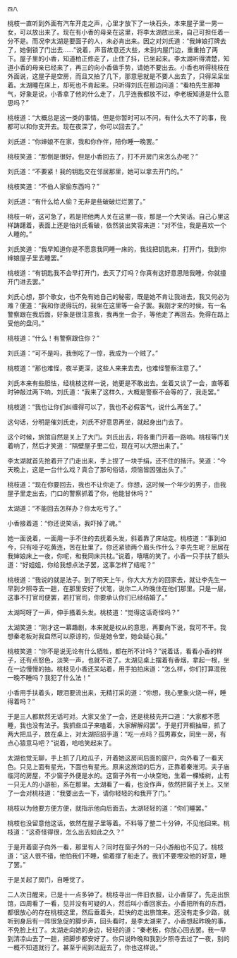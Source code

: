     四八 

   桃枝一直听到外面有汽车开走之声，心里才放下了一块石头，本来屋子里一男一女，可以放出来了。现在有小香的母亲在这里，将李太湖放出来，自己可担任着一分不是。而况李太湖是要面子的人，未必肯出来。因之对刘氏道：“我婶娘打牌去了，她倒锁了门出去……”说着，声音故意还大些，未到内屋门边，重重拍了两下。屋子里的小香，知道柏正修走了，止住了抖，已坐起来。李太湖听得清楚，知道小香的母亲已经来了，再三的向小香做手势，请她不要出去。小香也听得桃枝在外面说，这屋子是空房，而且又拍了几下，那意思就是不要人出去了，只得呆呆坐着。太湖睡在床上，却死也不肯起来。只听得刘氏在那边问道：“看柏先生那神气，好象是说，小香拿了他的什么走了，几乎连我都放不过，李老板知道是什么意思吗？”

   桃枝道：“大概总是这一类的事情。但是你暂时可以不问，有什么大不了的事，我都可以和你支开去。现在夜深了，你可以回去了。”

   刘氏道：“你婶娘不在家，我和你作伴，陪你睡一晚罢。”

   桃枝笑道：“那倒是很好。但是小香回去了，打不开房门来怎么办呢？”

   刘氏道：“不要紧！我的钥匙交在邻居那里，她可以拿去开门的。”

   桃枝笑道：“不伯人家偷东西吗？”

   刘氏道：“有什么给人偷？无非是些破破烂烂罢了。”

   桃枝一听，这可急了，若是把他两人关在这里一夜，那是一个大笑话。自己心里这样踌躇着，表面上还是怕刘氏看破，依然装出笑容来道：“对不住，我是喜欢一个人睡的。”

   刘氏笑道：“我早知道你是不愿意我同睡一床的，我找把钥匙来，打开门，我到你婶娘屋子里去睡罢。”

   桃枝道：“有钥匙我不会早打开门，去灭了灯吗？你真有这好意思陪我睡，你就撞开门进去罢。”

   刘氏心想，那个歌女，也不免有她自己的秘密，既是她不肯让我进去，我又何必为难？便道：“我和你说得玩的，我坐在这里等一会子罢。我刚才来的时侯，有一名警察跟在我后面，好象是很注意我，我再坐一会子，等他走了再回去。免得在路上受他的盘问。”

   桃枝道：“什么！有警察跟住你？”

   刘氏道：“可不是吗，我倒吃了一惊，我成为一个贼了。”

   桃枝道：“那也难怪，夜半更深，这些人来来去去，也难怪警察注意了。”

   刘氏本来有些胆怯，经桃枝这样一说，她更是不敢出去。坐着又谈了一会，直等着时钟敲过两下响，刘氏道：“我来了这样久，大概是警察不会等的了，我走罢。”

   桃枝道：“我也让你们纠缠得可以了，我也不必假客气，说什么再坐了。”

   这句话，分明是催刘氏走，刘氏不好意思再坐，就起身出门去了。

   这个时候，旅馆自然是关上了大门。刘氏出去，将各重门开着一路响。桃枝等门关着响了，然后才笑道：“隔壁屋子里二位，现在可以大胆出来了。”

   李太湖就首先抢着开了门走出来，手上捏了一块手绢，还不住的揩汗。笑道：“今天晚上，这是一台什么戏？真合了那句俗话，烦恼皆因强出头了。”

   桃枝道：“现在你要回去，我也不让你走了。你想，这时候一个年少的男子，由我屋子里走出去，门口的警察抓着了你，他能甘休吗？”

   太湖道：“不能回去怎样办？你太吃亏了。”

   小香接着道：“你还说笑话，我吓掉了魂。”

   她一面说着，一面用一手不住的去抚着头发，斜着靠了床站定。桃枝道：“事到如今，只有哑子吃黄连，苦在肚里了。你还紧锁两个眉头作什么？李先生呢？屈居在我婶娘床上一夜，你呢，和我同床共枕。”说着，嘻嘻的笑了。小香一只手扶了额头道：“好姐姐，你给我想点法子罢，这事怎样了结呢？”

   桃枝道：“我说的就是法子。到了明天上午，你大大方方的回家去，就让李先生一早到夕照寺去一趟，在那里安好了伏笔，说你二人昨晚住在他们那里。只是一层，这事不打官司便罢，若打官司，你要承认你们已经结婚了。”

   太湖呵呀了一声，伸手搔着头发。桃枝道：“觉得这话奇怪吗？”

   太湖笑道：“刚才这一幕趣剧，本来就是权从的意思，再要向下说，我可不干。我想秦老板对我自然可以原谅的，但是她令堂，她会疑心我。”

   桃枝笑道：“你不是说无论有什么牺牲，都在所不计吗？”说着话，看看小香的样子，还有点怒色，淡笑一声，也就不说了。太湖见桌上摆着有香烟，拿起一根，坐在一边慢慢的抽。桃枝见小香还呆站着，用手拍拍床道：“怎么样，你们打算混我一晚不睡吗？我犯了什么法！”

   小香用手扶着头，眼泪要流出来，无精打采的道：“你想，我心里象火烧一样，睡得着吗？”

   于是三人都默然无话可对。大家又坐了一会，还是桃枝先开口道：“大家都不愿睡，我也没有法子。我抓些瓜子来嗑着，大家解解闷罢”。于是打开橱抽屉，抓了两大把瓜子，放在桌上，对太湖招招手道：“吃一点吗？孤男寡女，同坐一房，有点心猿意马吧？”说着，哈哈笑起来了。

   太湖也觉无聊，手上抓了几粒瓜子，开着她这房间后面的窗户，向外看了一看天色。只见上面有星光，下面也有星光。原来这旅馆的后方，正靠着秦淮河。夫子庙临河的房屋，不少窗子外便是水的。这窗子外有一小块空地，生着一棵矮树，止有一只无人的小游船，系在那里。太湖看了一看，也没作声，依然把窗子关上。又坐了一会对桃枝道：“我要出去一下，请你轻轻的和我开了门。”

   桃枝以为他要方便方便，就指示他向后面去。太湖轻轻的道：“你们睡罢。”

   桃枝也没留意他这话，依然在屋子里等着。不料等了整二十分钟，不见他回来。桃枝道：“这奇怪得很，怎么出去如此之久？”

   于是开着窗子向外一看，那里有人？同时在窗子外的一只小游船也不见了。桃枝道：“这人很不错，他怕我们不睡，偷着撑了船走了。我们不要埋没他的好意，睡了罢。”

   于是关起了房门，自睡觉了。

   二人次日醒来，已是十一点多钟了。桃枝寻出一件旧衣服，让小香穿了。先走出旅馆，四周看了一看，见并没有可疑的人，然后叫小香回家去。小香把所有的东西，都很放心的存在桃枝这里，然后垂着头，赶快的走出旅馆来。还没有走多少路，就听到身后有一阵很急促的脚步声，回头看时，是李太湖来了。小香想起昨晚的事，不免脸上红了。太湖走向她的身边，轻轻的道：“秦老板，你放心回去罢。我一早到清凉山去了一趟，把脚步都安好了。你只说昨晚和我到夕照寺去过了一夜，别的一概不知道就行了。甚至乎闹到法庭去了，你也这样说。”

